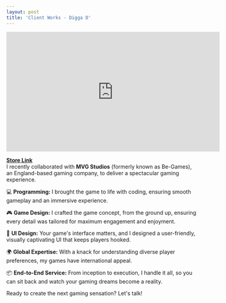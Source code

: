 ```yaml
---
layout: post
title: 'Client Works - Digga D'
---
```

<iframe width="560" height="315" src="https://www.youtube.com/embed/kAXqUoOS7mI?si=TkUdSZE_xzTdzsgb" title="YouTube video player" frameborder="0" allow="accelerometer; autoplay; clipboard-write; encrypted-media; gyroscope; picture-in-picture; web-share" allowfullscreen></iframe>

[**Store Link**](https://play.google.com/store/apps/details?id=com.begames.diggad) <br/>
I recently collaborated with **MVG Studios** (formerly known as Be-Games), an England-based gaming company, to deliver a spectacular gaming experience.

💻 **Programming:** I brought the game to life with coding, ensuring smooth gameplay and an immersive experience.

🎮 **Game Design:** I crafted the game concept, from the ground up, ensuring every detail was tailored for maximum engagement and enjoyment.

🎨 **UI Design:** Your game's interface matters, and I designed a user-friendly, visually captivating UI that keeps players hooked.

🌍 **Global Expertise:** With a knack for understanding diverse player preferences, my games have international appeal.

📦 **End-to-End Service:** From inception to execution, I handle it all, so you can sit back and watch your gaming dreams become a reality.

Ready to create the next gaming sensation? Let's talk!